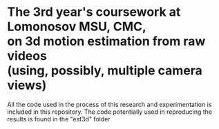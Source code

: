# The 3rd year's coursework at Lomonosov MSU, CMC,</br>on 3d motion estimation from raw videos</br>(using, possibly, multiple camera views)
All the code used in the process of this research and experimentation is included in this repository.
The code potentially used in reproducing the results is found in the "est3d" folder
